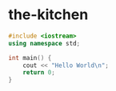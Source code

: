 # the-kitchen

```cpp
#include <iostream>
using namespace std;

int main() {
    cout << "Hello World\n";
    return 0;
}
```
